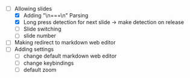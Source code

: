 - [ ] Allowing slides
    - [x] Adding "\n===\n" Parsing
    - [x] Long press detection for next slide -> make detection on release
    - [ ] Slide switching
    - [ ] slide number

- [ ] Making redirect to markdown web editor
- [ ] Adding settings
    - [ ] change default markdown web editor
    - [ ] change keybindings
    - [ ] default zoom
